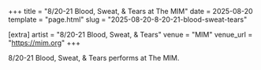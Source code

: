 +++
title = "8/20-21 Blood, Sweat, & Tears at The MIM"
date = 2025-08-20
template = "page.html"
slug = "2025-08-20-8-20-21-blood-sweat-tears"

[extra]
artist = "8/20-21 Blood, Sweat, & Tears"
venue = "MIM"
venue_url = "https://mim.org"
+++

8/20-21 Blood, Sweat, & Tears performs at The MIM.
